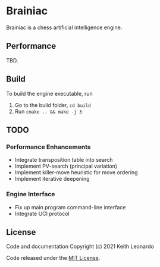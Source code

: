 # Brainiac

Brainiac is a chess artificial intelligence engine.

## Performance

TBD.

## Build

To build the engine executable, run

1. Go to the build folder, `cd build`
2. Run `cmake .. && make -j 3`

## TODO

### Performance Enhancements

- Integrate transposition table into search
- Implement PV-search (principal variation)
- Implement killer-move heuristic for move ordering
- Implement iterative deepening

### Engine Interface

- Fix up main program command-line interface
- Integrate UCI protocol

## License

Code and documentation Copyright (c) 2021 Keith Leonardo

Code released under the [MIT License](https://choosealicense.com/licenses/mit/).
